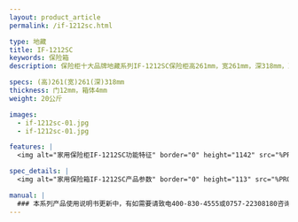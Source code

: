 ```yaml
---
layout: product_article
permalink: /if-1212sc.html

type: 地藏
title: IF-1212SC
keywords: 保险箱
description: 保险柜十大品牌地藏系列IF-1212SC保险柜高261mm，宽261mm，深318mm，净重20公斤，与地为伴，隐藏式灵活安全。

specs: (高)261(宽)261(深)318mm
thickness: 门12mm，箱体4mm
weight: 20公斤

images:
  - if-1212sc-01.jpg
  - if-1212sc-01.jpg

features: |
  <img alt="家用保险柜IF-1212SC功能特征" border="0" height="1142" src="%PRODIMGS%/dz-gn.jpg" width="538" />

spec_details: |
  <img alt="家用保险箱IF-1212SC产品参数" border="0" height="113" src="%PRODIMGS%/dz-cpcs.jpg" width="538" />

manual: |
  ### 本系列产品使用说明书更新中，有如需要请致电400-830-4555或0757-22308180咨询，谢谢！
---
```


